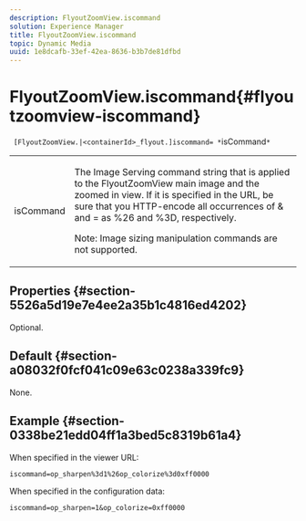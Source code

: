 ```yaml
---
description: FlyoutZoomView.iscommand
solution: Experience Manager
title: FlyoutZoomView.iscommand
topic: Dynamic Media
uuid: 1e8dcafb-33ef-42ea-8636-b3b7de81dfbd
---
```


# FlyoutZoomView.iscommand{#flyoutzoomview-iscommand}

 ` [FlyoutZoomView.|<containerId>_flyout.]iscommand= *`isCommand`*`

<table id="table_43A84C1044574A6FAB8CE67D71AAD5EC"> 
 <tbody> 
  <tr> 
   <td colname="col1"> <p> <span class="codeph"> <span class="varname"> isCommand</span> </span> </p> </td> 
   <td colname="col2"> <p> </p> <p>The Image Serving command string that is applied to the FlyoutZoomView main image and the zoomed in view. If it is specified in the URL, be sure that you HTTP-encode all occurrences of <span class="codeph"> &amp;</span> and <span class="codeph"> =</span> as <span class="codeph"> %26</span> and <span class="codeph"> %3D</span>, respectively. </p> <p> <p>Note:  Image sizing manipulation commands are not supported. </p> </p> </td> 
  </tr> 
 </tbody> 
</table>

## Properties {#section-5526a5d19e7e4ee2a35b1c4816ed4202}

Optional.

## Default {#section-a08032f0fcf041c09e63c0238a339fc9}

None.

## Example {#section-0338be21edd04ff1a3bed5c8319b61a4}

When specified in the viewer URL:

`iscommand=op_sharpen%3d1%26op_colorize%3d0xff0000`

When specified in the configuration data:

`iscommand=op_sharpen=1&op_colorize=0xff0000` 
